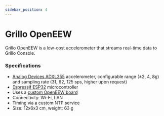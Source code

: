 ```yaml
---
sidebar_position: 4
---
```


# Grillo OpenEEW
Grillo OpenEEW is a low-cost accelerometer that streams real-time data to Grillo Console.

### Specifications
- [Analog Devices ADXL355](https://www.analog.com/en/products/adxl355.html) accelerometer, configurable range (±2, 4, 8g) and sampling rate (31, 62, 125 sps, higher upon request)
- [Espressif ESP32](https://www.esp32.com) microcontroller
- Uses a [custom OpenEEW board](https://github.com/openeew/openeew-sensor)
- Connectivity: Wi-Fi, LAN
- Timing via a custom NTP service
- Size: 12x6x3 cm, weight: 63 g